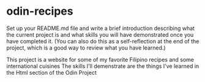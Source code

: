 # odin-recipes
Set up your README.md file and write a brief introduction describing what the current project is and what skills you will have demonstrated once you have completed it. (You can also do this as a self-reflection at the end of the project, which is a good way to review what you have learned.)

This project is a website for some of my favorite Filipino recipes and some international cuisines
The skills I'll demenstrate are the things I've learned in the Html section of the Odin Project